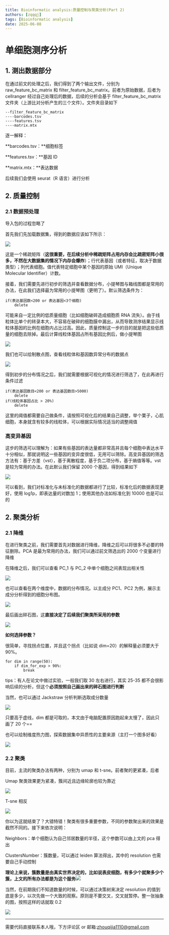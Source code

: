 ```yaml
---
title: Bioinformatic analysis:质量控制与聚类分析(Part 2)
authors: [zqqqj]
tags: [Bioinformatic analysis]
date: 2025-06-08
---
```


# 单细胞测序分析

## 1. 测出数据部分

在通过前文的处理之后，我们得到了两个输出文件，分别为 raw_feature_bc_matrix 和 filter_feature_bc_matrix。前者为原始数据，后者为 cellranger 经过自己处理后的数据，后续的分析会基于 filter_feature_bc_matrix 文件夹（上游比对分析产生的三个文件）。文件夹目录如下

```
--filter_feature_bc_matrix
----barcodes.tsv
----features.tsv
----matrix.mtx
```

逐一解释：

**barcodes.tsv：**细胞标签

**features.tsv：**基因 ID

**matrix.mtx：**表达数据

后续我们会使用 seurat（R 语言）进行分析

<!-- truncate -->

## 2. 质量控制

### 2.1 数据预处理

导入包的过程忽略了

首先我们先加载数据集，得到的数据应该如下所示：

![](http://8.130.141.48/wp-content/uploads/2024/08/1.png)

这是一个稀疏矩阵（**这很重要，在后续分析中稀疏矩阵占用内存会比疏密矩阵小很多，不然在大数据集的情况下内存会爆炸**）；行代表基因（或者特征，取决于数据类型）；列代表细胞。值代表特定细胞中某个基因的原始 UMI（Unique Molecular Identifier）计数。

接着，我们需要先进行初步的筛选并查看数据分布，小提琴图与箱线图都是常用的办法，在此我们选择最为常用的小提琴图（更明了）。默认筛选条件为：

```
if(表达基因数<200 or 表达基因<3个细胞)
	delete
```

可能来自一定比例的低质量细胞（比如细胞破碎造成细胞质 RNA 流失）。由于线粒体比单个的转录本大，不容易在破碎的细胞膜中漏出，从而导致测序结果显示线粒体基因的比例在细胞内占比过高。因此，质量控制这一步的目的就是把这些低质量的细胞去除掉。最后计算线粒体基因占所有基因比例后，做小提琴图

![](http://8.130.141.48/wp-content/uploads/2024/08/2.png)

我们也可以绘制散点图，查看线粒体和基因数异常分布的数据点

![](http://8.130.141.48/wp-content/uploads/2024/08/3.png)

得到初步的分布情况之后，我们就需要根据可视化的情况进行筛选了，在此再进行条件过滤

```
if(表达基因数目<200 or 表达基因数目>5000)
	delete
if(线粒体基因占比 > 20%)
	delete
```

这里的阈值都需要自己做条件，请按照可视化后的结果自己调整，举个栗子，心肌细胞，本身就含有较多的线粒体，可以根据实际情况适当的调整阈值

### 高变异基因

这步的筛选可以理解为：如果有些基因的表达量都非常高并且每个细胞中表达水平十分相似，那就说明这一些基因的变异度很低，无用可以筛除。高变异基因的筛选方法有：基于方差（vst），基于离散程度，基于负二项分布，基于熵值等等。vst 是较为常用的办法。在此默认我们保留 2000 个基因，得到结果如下

![](http://8.130.141.48/wp-content/uploads/2024/08/4.png)

可以看到，我们对标准化与未标准化的数据都进行了比较，标准化后的数据表现更好，使用 log1p，即表达量的对数加 1；使用其他办法如标准化到 10000 也是可以的

## 2. 聚类分析

### 2.1 降维

在进行聚类之前，我们需要首先对数据进行降维，降维之后可以将很多不必要的特征删除。PCA 是最为常用的办法，我们可以通过前文筛选出的 2000 个变量进行降维

在降维之后，我们可以查看 PC_1 与 PC_2 中单个细胞之间表现出相关性

![](http://8.130.141.48/wp-content/uploads/2024/08/5.png)

也可以查看在两个维度中，数据的分布情况。以主成分 PC1、PC2 为例，展示主成分分析得到的细胞分布图。

![](http://8.130.141.48/wp-content/uploads/2024/08/6.png)

最后画出碎石图，这**直接决定了后续我们聚类所采用的参数**

![](http://8.130.141.48/wp-content/uploads/2024/08/7.png)

**如何选择参数？**

很简单，寻找拐点位置，并且这个拐点（比如说 dim=20）的解释量必须要大于 90%。

```
for dim in range(50):
	if dim_for_exp > 90%:
		break
```

tips：有人在论文中做过实验，一般我们取 30 左右进行，其实 25-35 都不会很影响后续的分析，但这个**必须按照自己画出来的碎石图进行判断**

当然，也可以通过 Jackstraw 分析判断选取成分数量

![](http://8.130.141.48/wp-content/uploads/2024/08/8.png)

只要高于虚线，dim 都是可取的，本文由于电脑配置原因跑起来太慢了，因此只画了 20 个==

也可以绘制维度热力图，探索数据集中异质性的主要来源（主打一个图多好看）

![](http://8.130.141.48/wp-content/uploads/2024/08/9.png)

### 2.2 聚类

目前，主流的聚类办法有两种，分别为 umap 和 t-sne。前者聚的更紧凑，后者

Umap 聚类效果更为紧凑，簇间近且边缘轮廓也较为靠近

![](http://8.130.141.48/wp-content/uploads/2024/08/10.png)

T-sne 相反

![](http://8.130.141.48/wp-content/uploads/2024/08/11.png)

你以为这就结束了？大错特错！聚类有很多重要参数，不同的参数聚出来的效果是截然不同的。接下来依次说明：

Neighbors：单个细胞认为自己邻居数量的半径，这个参数可以由上文的 pca 得出

ClustersNumber：簇数量，可以通过 leiden 算法得出，其中的 resolution 也需要自己手动控制

**理论上来说，簇数量是由真实世界决定的，比如说表皮细胞，有多少个就聚多少个簇，上文的所有办法都是为这个服务**![](http://8.130.141.48/wp-content/uploads/2024/08/13.png)

当然，在前期我们不知道数量的时候，可以通过决策树来决定 resolution 的值到底是多少，以次先做一个大致的观察。原则是不要交叉，交叉就暂停。整一张抽象的图，按照这样的话就取 0.2

![](http://8.130.141.48/wp-content/uploads/2024/08/12.png)

---

需要代码直接联系本人哦，下方评论区 or
邮箱:zhouqijia1110@gmail.com
